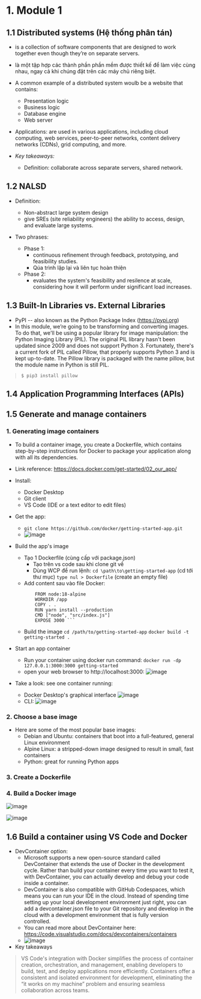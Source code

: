 # 1. Module 1
## 1.1 Distributed systems (Hệ thống phân tán)
- is a collection of software components that are designed to work together even though they’re on separate servers.
- là một tập hợp các thành phần phần mềm được thiết kế để làm việc cùng nhau, ngay cả khi chúng đặt trên các máy chủ riêng biệt.

- A common example of a distributed system woulb be a website that contains:
  + Presentation logic
  + Business logic
  + Database engine
  + Web server

- Applications: are used in various applications, including cloud computing, web services, peer-to-peer networks, content delivery networks (CDNs), grid computing, and more.

- <i> Key takeaways: </i>
  + Definition: collaborate across separate servers, shared network.
 

## 1.2 NALSD
- Definition:
  + Non-abstract large system design
  + give SREs (site reliability engineers) the ability to access, design, and evaluate large systems.

- Two phrases:
  + Phase 1:
      * continuous refinement through feedback, prototyping, and feasibility studies.
      * Qúa trình lặp lại và liên tục hoàn thiện
  + Phase 2:
      * evaluates the system's feasibility and resilence at scale, considering how it will perform under significant load increases.

## 1.3 Built-In Libraries vs. External Libraries
  -  PyPI -- also known as the Python Package Index (https://pypi.org)
  -  In this module, we’re going to be transforming and converting images. To do that, we'll be using a popular library for image manipulation: the Python Imaging Library (PIL). The original PIL library hasn't been updated since 2009 and does not support Python 3. Fortunately, there's a current fork of PIL called Pillow, that properly supports Python 3 and is kept up-to-date. The Pillow library is packaged with the name pillow, but the module name in Python is still PIL.
>  ``` $ pip3 install pillow ```

## 1.4 Application Programming Interfaces (APIs) 

## 1.5 Generate and manage containers
### 1. Generating image containers
- To build a container image, you create a Dockerfile, which contains step-by-step instructions for Docker to package your application along with all its dependencies.
- Link reference: https://docs.docker.com/get-started/02_our_app/
- Install:
    + Docker Desktop
    + Git client
    + VS Code (IDE or a text editor to edit files)
- Get the app:
    + ``` git clone https://github.com/docker/getting-started-app.git ```
    + ![image](https://github.com/quynhnhitran/GG-IT-Automation-w-Python-course/assets/128997325/0ab6786a-1178-413b-b5ca-13f06acbd285)
- Build the app's image
    + Tạo 1 Dockerfile (cùng cấp với package.json)
        * Tạo trên vs code sau khi clone git về
        * Dùng WCP để run lệnh:
          ``` cd \path\to\getting-started-app ``` (cd tới thư mục)
          ``` type nul > Dockerfile ``` (create an empty file)
     + Add content sau vào file Docker:
          ``` # syntax=docker/dockerfile:1
              FROM node:18-alpine
              WORKDIR /app
              COPY . .
              RUN yarn install --production
              CMD ["node", "src/index.js"]
              EXPOSE 3000 ```
    + Build the image
        ``` cd /path/to/getting-started-app ```
        ``` docker build -t getting-started . ```
- Start an app container
    + Run your container using docker run command: ``` docker run -dp 127.0.0.1:3000:3000 getting-started ```
    + open your web browser to http://localhost:3000: ![image](https://github.com/quynhnhitran/GG-IT-Automation-w-Python-course/assets/128997325/a0621ace-9e2a-4120-ba66-e30fcc480e95)

- Take a look: see one container running:
  + Docker Desktop's graphical interface ![image](https://github.com/quynhnhitran/GG-IT-Automation-w-Python-course/assets/128997325/0423c60c-77df-480a-bc1b-5ace859016c7)
  + CLI: ![image](https://github.com/quynhnhitran/GG-IT-Automation-w-Python-course/assets/128997325/b5c83f87-3c99-411b-bc73-90acaa10eef3)
 
### 2. Choose a base image
- Here are some of the most popular base images:
  + Debian  and Ubuntu: containers that boot into a full-featured, general Linux environment 
  + Alpine Linux: a stripped-down image designed to result in small, fast containers
  + Python: great for running Python apps
 
### 3. Create a Dockerfile

### 4. Build a Docker image

![image](https://github.com/quynhnhitran/GG-IT-Automation-w-Python-course/assets/128997325/a8f57597-1c61-4ecf-82ee-3895fea9e226)

![image](https://github.com/quynhnhitran/GG-IT-Automation-w-Python-course/assets/128997325/5cbf03b3-abdf-4432-868d-b7a60b38b1a3)

## 1.6 Build a container using VS Code and Docker
- DevContainer option:
  + Microsoft supports  a new open-source standard called DevContainer that extends the use of Docker in the development cycle. Rather than build your container every time you want to test it, with DevContainer, you can actually develop and debug your code inside a container.
  + DevContainer is also compatible with GitHub Codespaces, which means you can run your IDE in the cloud. Instead of spending time setting up your local development environment just right, you can add a devcontainer.json file to your Git repository and develop in the cloud with a development environment that is fully version controlled.
  + You can read more about DevContainer here: https://code.visualstudio.com/docs/devcontainers/containers
  +  ![image](https://github.com/quynhnhitran/GG-IT-Automation-w-Python-course/assets/128997325/6b91d0ca-de33-42d8-aeb7-2022c29d7af1)
- Key takeaways
> VS Code's integration with Docker simplifies the process of container creation, orchestration, and management, enabling developers to build, test, and deploy applications more efficiently. Containers offer a consistent and isolated environment for development, eliminating the “it works on my machine” problem and ensuring seamless collaboration across teams.
